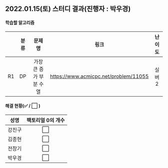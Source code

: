 ## 2022.01.15(토) 스터디 결과(진행자 : 박우경)

#### 학습할 알고리즘

|      | 분류 |         문제명         |                 링크                  | 난이도 |
| :--: | :--: | :--------------------: | :-----------------------------------: | :----: |
|  R1  |  DP  | 가장 큰 증가 부분 수열 | https://www.acmicpc.net/problem/11055 | 실버2  |

#### 해결 현황(:white_check_mark: / :white_large_square:  )

|  성명  |      팩토리얼 0의 개수 |
| :----: | :------------------: |
| 강진구 |  :white_large_square:  |
| 김종현 | :white_large_square: |
| 전창기 | :white_large_square: |
| 박우경 | :white_large_square: |

